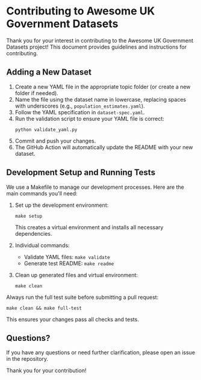 # Contributing to Awesome UK Government Datasets

Thank you for your interest in contributing to the Awesome UK Government Datasets project! This document provides guidelines and instructions for contributing.

## Adding a New Dataset

1. Create a new YAML file in the appropriate topic folder (or create a new folder if needed).
2. Name the file using the dataset name in lowercase, replacing spaces with underscores (e.g., `population_estimates.yaml`).
3. Follow the YAML specification in `dataset-spec.yaml`.
4. Run the validation script to ensure your YAML file is correct:
   ```
   python validate_yaml.py
   ```
5. Commit and push your changes.
6. The GitHub Action will automatically update the README with your new dataset.

## Development Setup and Running Tests

We use a Makefile to manage our development processes. Here are the main commands you'll need:

1. Set up the development environment:
   ```
   make setup
   ```
   This creates a virtual environment and installs all necessary dependencies.

2. Individual commands:
   - Validate YAML files: `make validate`
   - Generate test README: `make readme`

4. Clean up generated files and virtual environment:
   ```
   make clean
   ```

Always run the full test suite before submitting a pull request:
```
make clean && make full-test
```

This ensures your changes pass all checks and tests.

## Questions?

If you have any questions or need further clarification, please open an issue in the repository.

Thank you for your contribution!